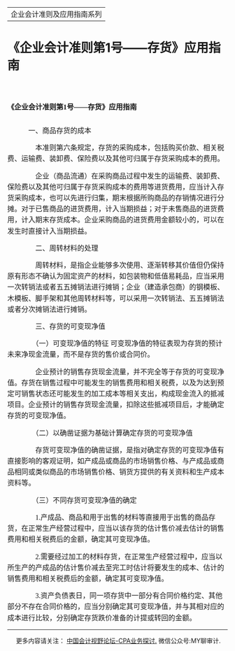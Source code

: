 ﻿<!DOCTYPE HTML PUBLIC "-//W3C//DTD HTML 4.0 Transitional//EN">
<HTML xmlns:o = "urn:schemas-microsoft-com:office:office"><HEAD><TITLE>《企业会计准则第1号——存货》应用指南</TITLE>
<META content="text/html; charset=gb2312" http-equiv=Content-Type>
<META name=GENERATOR content="MSHTML 11.00.10570.1001"><LINK rel=stylesheet 
href="_template.css"></HEAD>
<BODY>
<DIV id=nsbanner>
<DIV id=bannerrow1>
<TABLE class=bannerparthead>
  <TBODY>
  <TR id=hdr>
    <TD class=runninghead noWrap>企业会计准则及应用指南系列</TD></TR></TBODY></TABLE></DIV>
<DIV id=titlerow>
<H1 class=dtH1>《企业会计准则第1号——存货》应用指南</H1></DIV></DIV>
<DIV id=nstext><BR>
<H1 style="MARGIN: 17pt 0cm 16.5pt"><A name=_Toc72425477></A><A 
name=_Toc11952047><SPAN style="mso-bookmark: _Toc72425477"><SPAN 
style="FONT-SIZE: 12pt; FONT-FAMILY: 宋体; LINE-HEIGHT: 240%; mso-ascii-font-family: Calibri; mso-ascii-theme-font: minor-latin; mso-fareast-theme-font: minor-fareast; mso-hansi-font-family: Calibri; mso-hansi-theme-font: minor-latin">《企业会计准则第</SPAN></SPAN></A><SPAN 
style="mso-bookmark: _Toc11952047"><SPAN 
style="mso-bookmark: _Toc72425477"><SPAN lang=EN-US 
style="FONT-SIZE: 12pt; LINE-HEIGHT: 240%"><FONT 
face=Calibri>1</FONT></SPAN></SPAN></SPAN><SPAN 
style="mso-bookmark: _Toc11952047"><SPAN 
style="mso-bookmark: _Toc72425477"><SPAN 
style="FONT-SIZE: 12pt; FONT-FAMILY: 宋体; LINE-HEIGHT: 240%; mso-ascii-font-family: Calibri; mso-ascii-theme-font: minor-latin; mso-fareast-theme-font: minor-fareast; mso-hansi-font-family: Calibri; mso-hansi-theme-font: minor-latin">号——存货》应用指南</SPAN></SPAN></SPAN><SPAN 
style="mso-bookmark: _Toc72425477"></SPAN><SPAN 
style="mso-bookmark: _Toc11952047"></SPAN><SPAN lang=EN-US 
style="FONT-SIZE: 12pt; LINE-HEIGHT: 240%"><o:p></o:p></SPAN></H1>
<P style="LINE-HEIGHT: 180%; TEXT-INDENT: 24pt"><SPAN 
style="mso-ascii-font-family: 宋体; mso-ascii-theme-font: minor-fareast; mso-fareast-theme-font: minor-fareast; mso-hansi-font-family: 宋体; mso-hansi-theme-font: minor-fareast; mso-bidi-font-family: Arial; mso-fareast-font-family: 宋体"><FONT 
size=3><FONT face=宋体>&nbsp;&nbsp;&nbsp; 一、商品存货的成本<SPAN 
lang=EN-US><o:p></o:p></SPAN></FONT></FONT></SPAN></P>
<P style="LINE-HEIGHT: 180%; TEXT-INDENT: 24pt"><SPAN 
style="mso-ascii-font-family: 宋体; mso-ascii-theme-font: minor-fareast; mso-fareast-theme-font: minor-fareast; mso-hansi-font-family: 宋体; mso-hansi-theme-font: minor-fareast; mso-bidi-font-family: Arial; mso-fareast-font-family: 宋体"><FONT 
size=3><FONT 
face=宋体>　　本准则第六条规定，存货的采购成本，包括购买价款、相关税费、运输费、装卸费、保险费以及其他可归属于存货采购成本的费用。<SPAN 
lang=EN-US><o:p></o:p></SPAN></FONT></FONT></SPAN></P>
<P style="LINE-HEIGHT: 180%; TEXT-INDENT: 24pt"><SPAN 
style="mso-ascii-font-family: 宋体; mso-ascii-theme-font: minor-fareast; mso-fareast-theme-font: minor-fareast; mso-hansi-font-family: 宋体; mso-hansi-theme-font: minor-fareast; mso-bidi-font-family: Arial; mso-fareast-font-family: 宋体"><FONT 
size=3><FONT 
face=宋体>　　企业（商品流通）在采购商品过程中发生的运输费、装卸费、保险费以及其他可归属于存货采购成本的费用等进货费用，应当计入存货采购成本，也可以先进行归集，期末根据所购商品的存销情况进行分摊。对于已售商品的进货费用，计入当期损益；对于未售商品的进货费用，计入期末存货成本。企业采购商品的进货费用金额较小的，可以在发生时直接计入当期损益。<SPAN 
lang=EN-US><o:p></o:p></SPAN></FONT></FONT></SPAN></P>
<P style="LINE-HEIGHT: 180%; TEXT-INDENT: 24pt"><SPAN 
style="mso-ascii-font-family: 宋体; mso-ascii-theme-font: minor-fareast; mso-fareast-theme-font: minor-fareast; mso-hansi-font-family: 宋体; mso-hansi-theme-font: minor-fareast; mso-bidi-font-family: Arial; mso-fareast-font-family: 宋体"><FONT 
size=3><FONT face=宋体>　　二、周转材料的处理<SPAN 
lang=EN-US><o:p></o:p></SPAN></FONT></FONT></SPAN></P>
<P style="LINE-HEIGHT: 180%; TEXT-INDENT: 24pt"><SPAN 
style="mso-ascii-font-family: 宋体; mso-ascii-theme-font: minor-fareast; mso-fareast-theme-font: minor-fareast; mso-hansi-font-family: 宋体; mso-hansi-theme-font: minor-fareast; mso-bidi-font-family: Arial; mso-fareast-font-family: 宋体"><FONT 
size=3><FONT 
face=宋体>　　周转材料，是指企业能够多次使用、逐渐转移其价值但仍保持原有形态不确认为固定资产的材料，如包装物和低值易耗品，应当采用一次转销法或者五五摊销法进行摊销；企业（建造承包商）的钢模板、木模板、脚手架和其他周转材料等，可以采用一次转销法、五五摊销法或者分次摊销法进行摊销。<SPAN 
lang=EN-US><o:p></o:p></SPAN></FONT></FONT></SPAN></P>
<P style="LINE-HEIGHT: 180%; TEXT-INDENT: 24pt"><SPAN 
style="mso-ascii-font-family: 宋体; mso-ascii-theme-font: minor-fareast; mso-fareast-theme-font: minor-fareast; mso-hansi-font-family: 宋体; mso-hansi-theme-font: minor-fareast; mso-bidi-font-family: Arial; mso-fareast-font-family: 宋体"><FONT 
size=3><FONT face=宋体>　　三、存货的可变现净值<SPAN 
lang=EN-US><o:p></o:p></SPAN></FONT></FONT></SPAN></P>
<P style="LINE-HEIGHT: 180%; TEXT-INDENT: 24pt"><SPAN 
style="mso-ascii-font-family: 宋体; mso-ascii-theme-font: minor-fareast; mso-fareast-theme-font: minor-fareast; mso-hansi-font-family: 宋体; mso-hansi-theme-font: minor-fareast; mso-bidi-font-family: Arial; mso-fareast-font-family: 宋体"><FONT 
size=3><FONT face=宋体>　　（一）可变现净值的特征 可变现净值的特征表现为存货的预计未来净现金流量，而不是存货的售价或合同价。<SPAN 
lang=EN-US><o:p></o:p></SPAN></FONT></FONT></SPAN></P>
<P style="LINE-HEIGHT: 180%; TEXT-INDENT: 24pt"><SPAN 
style="mso-ascii-font-family: 宋体; mso-ascii-theme-font: minor-fareast; mso-fareast-theme-font: minor-fareast; mso-hansi-font-family: 宋体; mso-hansi-theme-font: minor-fareast; mso-bidi-font-family: Arial; mso-fareast-font-family: 宋体"><FONT 
size=3><FONT 
face=宋体>　　企业预计的销售存货现金流量，并不完全等于存货的可变现净值。存货在销售过程中可能发生的销售费用和相关税费，以及为达到预定可销售状态还可能发生的加工成本等相关支出，构成现金流入的抵减项目。企业预计的销售存货现金流量，扣除这些抵减项目后，才能确定存货的可变现净值。<SPAN 
lang=EN-US><o:p></o:p></SPAN></FONT></FONT></SPAN></P>
<P style="LINE-HEIGHT: 180%; TEXT-INDENT: 24pt"><SPAN 
style="mso-ascii-font-family: 宋体; mso-ascii-theme-font: minor-fareast; mso-fareast-theme-font: minor-fareast; mso-hansi-font-family: 宋体; mso-hansi-theme-font: minor-fareast; mso-bidi-font-family: Arial; mso-fareast-font-family: 宋体"><FONT 
size=3><FONT face=宋体>　　（二）以确凿证据为基础计算确定存货的可变现净值<SPAN 
lang=EN-US><o:p></o:p></SPAN></FONT></FONT></SPAN></P>
<P style="LINE-HEIGHT: 180%; TEXT-INDENT: 24pt"><SPAN 
style="mso-ascii-font-family: 宋体; mso-ascii-theme-font: minor-fareast; mso-fareast-theme-font: minor-fareast; mso-hansi-font-family: 宋体; mso-hansi-theme-font: minor-fareast; mso-bidi-font-family: Arial; mso-fareast-font-family: 宋体"><FONT 
size=3><FONT 
face=宋体>　　存货可变现净值的确凿证据，是指对确定存货的可变现净值有直接影响的客观证明，如产成品或商品的市场销售价格、与产成品或商品相同或类似商品的市场销售价格、销货方提供的有关资料和生产成本资料等。<SPAN 
lang=EN-US><o:p></o:p></SPAN></FONT></FONT></SPAN></P>
<P style="LINE-HEIGHT: 180%; TEXT-INDENT: 24pt"><SPAN 
style="mso-ascii-font-family: 宋体; mso-ascii-theme-font: minor-fareast; mso-fareast-theme-font: minor-fareast; mso-hansi-font-family: 宋体; mso-hansi-theme-font: minor-fareast; mso-bidi-font-family: Arial; mso-fareast-font-family: 宋体"><FONT 
size=3><FONT face=宋体>　　（三）不同存货可变现净值的确定<SPAN 
lang=EN-US><o:p></o:p></SPAN></FONT></FONT></SPAN></P>
<P style="LINE-HEIGHT: 180%; TEXT-INDENT: 24pt"><SPAN 
style="mso-ascii-font-family: 宋体; mso-ascii-theme-font: minor-fareast; mso-fareast-theme-font: minor-fareast; mso-hansi-font-family: 宋体; mso-hansi-theme-font: minor-fareast; mso-bidi-font-family: Arial; mso-fareast-font-family: 宋体"><FONT 
size=3><FONT face=宋体>　　<SPAN 
lang=EN-US>1.</SPAN>产成品、商品和用于出售的材料等直接用于出售的商品存货，在正常生产经营过程中，应当以该存货的估计售价减去估计的销售费用和相关税费后的金额，确定其可变现净值。<SPAN 
lang=EN-US><o:p></o:p></SPAN></FONT></FONT></SPAN></P>
<P style="LINE-HEIGHT: 180%; TEXT-INDENT: 24pt"><SPAN 
style="mso-ascii-font-family: 宋体; mso-ascii-theme-font: minor-fareast; mso-fareast-theme-font: minor-fareast; mso-hansi-font-family: 宋体; mso-hansi-theme-font: minor-fareast; mso-bidi-font-family: Arial; mso-fareast-font-family: 宋体"><FONT 
size=3><FONT face=宋体>　　<SPAN 
lang=EN-US>2.</SPAN>需要经过加工的材料存货，在正常生产经营过程中，应当以所生产的产成品的估计售价减去至完工时估计将要发生的成本、估计的销售费用和相关税费后的金额，确定其可变现净值。<SPAN 
lang=EN-US><o:p></o:p></SPAN></FONT></FONT></SPAN></P>
<P style="LINE-HEIGHT: 180%; TEXT-INDENT: 24pt"><SPAN 
style="mso-ascii-font-family: 宋体; mso-ascii-theme-font: minor-fareast; mso-fareast-theme-font: minor-fareast; mso-hansi-font-family: 宋体; mso-hansi-theme-font: minor-fareast; mso-bidi-font-family: Arial; mso-fareast-font-family: 宋体"><FONT 
size=3 face=宋体>　　<SPAN 
lang=EN-US>3.</SPAN>资产负债表日，同一项存货中一部分有合同价格约定、其他部分不存在合同价格的，应当分别确定其可变现净值，并与其相对应的成本进行比较，分别确定存货跌价准备的计提或转回的金额。</FONT><SPAN 
lang=EN-US><o:p></o:p></SPAN></SPAN></P>
<P>
<HR>

<P></P></DIV>
<DIV class=footer>
<P>&nbsp;&nbsp;&nbsp;&nbsp;&nbsp;更多内容请关注： <A 
href="https://bbs.esnai.com/thread-5354530-1-3.html" 
target=_blank>中国会计视野论坛-CPA业务探讨.</A> 微信公众号:MY聊审计.</P></DIV></BODY></HTML>
